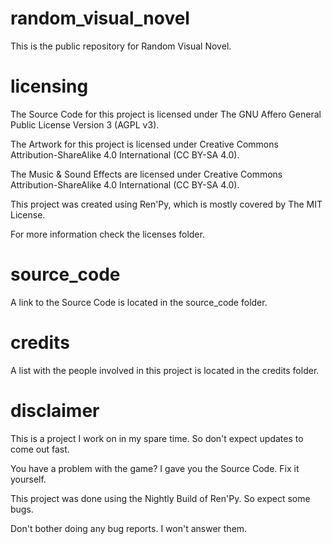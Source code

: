 # random_visual_novel
This is the public repository for Random Visual Novel.


# licensing
The Source Code for this project is licensed under The GNU Affero General Public License Version 3 (AGPL v3).

The Artwork for this project is licensed under Creative Commons Attribution-ShareAlike 4.0 International (CC BY-SA 4.0).

The Music & Sound Effects are licensed under Creative Commons Attribution-ShareAlike 4.0 International (CC BY-SA 4.0).

This project was created using Ren'Py, which is mostly covered by The MIT License.

For more information check the licenses folder.


# source_code
A link to the Source Code is located in the source_code folder.


# credits
A list with the people involved in this project is located in the credits folder.


# disclaimer
This is a project I work on in my spare time. So don't expect updates to come out fast.

You have a problem with the game? I gave you the Source Code. Fix it yourself.

This project was done using the Nightly Build of Ren'Py. So expect some bugs.

Don't bother doing any bug reports. I won't answer them.
